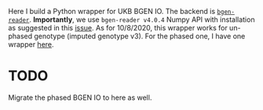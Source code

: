 Here I build a Python wrapper for UKB BGEN IO. 
The backend is [`bgen-reader`](https://bgen-reader.readthedocs.io/en/latest/index.html).
**Importantly**, we use `bgen-reader v4.0.4` Numpy API with installation as suggested in this [issue](https://github.com/limix/bgen-reader-py/issues/30).
As for 10/8/2020, this wrapper works for un-phased genotype (imputed genotype v3). 
For the phased one, I have one wrapper [here](https://github.com/liangyy/haplotype-po/blob/master/scripts/prs/ukb_hap_reader.py).

# TODO

Migrate the phased BGEN IO to here as well.
